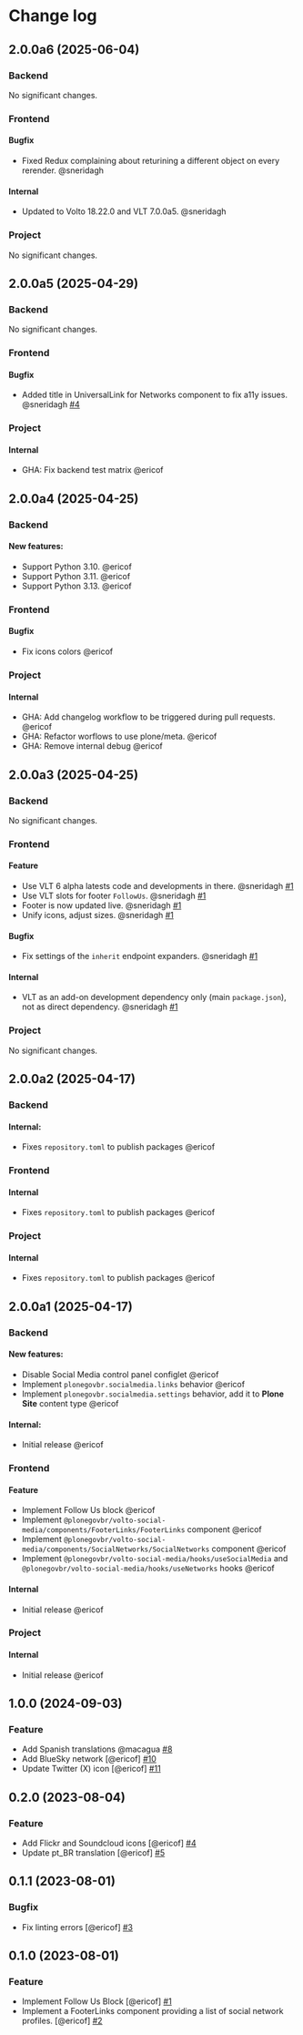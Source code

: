 # Change log

<!-- You should *NOT* be adding new change log entries to this file.
     You should create a file in the news directory instead.
     For helpful instructions, please see:
     https://6.docs.plone.org/volto/developer-guidelines/contributing.html#create-a-pull-request
-->

<!-- towncrier release notes start -->
## 2.0.0a6 (2025-06-04)

### Backend

No significant changes.




### Frontend

#### Bugfix

- Fixed Redux complaining about returining a different object on every rerender. @sneridagh 

#### Internal

- Updated to Volto 18.22.0 and VLT 7.0.0a5. @sneridagh 



### Project

No significant changes.




## 2.0.0a5 (2025-04-29)

### Backend

No significant changes.




### Frontend

#### Bugfix

- Added title in UniversalLink for Networks component to fix a11y issues. @sneridagh [#4](https://github.com/plonegovbr/social-media/issue/4)



### Project


#### Internal

- GHA: Fix backend test matrix @ericof 



## 2.0.0a4 (2025-04-25)

### Backend


#### New features:

- Support Python 3.10. @ericof 
- Support Python 3.11. @ericof 
- Support Python 3.13. @ericof 



### Frontend

#### Bugfix

- Fix icons colors @ericof 



### Project


#### Internal

- GHA: Add changelog workflow to be triggered during pull requests. @ericof 
- GHA: Refactor worflows to use plone/meta. @ericof 
- GHA: Remove internal debug @ericof 



## 2.0.0a3 (2025-04-25)

### Backend

No significant changes.




### Frontend

#### Feature

- Use VLT 6 alpha latests code and developments in there. @sneridagh [#1](https://github.com/plonegovbr/social-media/issue/1)
- Use VLT slots for footer `FollowUs`. @sneridagh [#1](https://github.com/plonegovbr/social-media/issue/1)
- Footer is now updated live. @sneridagh [#1](https://github.com/plonegovbr/social-media/issue/1)
- Unify icons, adjust sizes. @sneridagh [#1](https://github.com/plonegovbr/social-media/issue/1)

#### Bugfix

- Fix settings of the `inherit` endpoint expanders. @sneridagh [#1](https://github.com/plonegovbr/social-media/issue/1)

#### Internal

- VLT as an add-on development dependency only (main `package.json`), not as direct dependency. @sneridagh [#1](https://github.com/plonegovbr/social-media/issue/1)



### Project

No significant changes.




## 2.0.0a2 (2025-04-17)

### Backend


#### Internal:

- Fixes `repository.toml` to publish packages @ericof 



### Frontend

#### Internal

- Fixes `repository.toml` to publish packages @ericof 



### Project


#### Internal

- Fixes `repository.toml` to publish packages @ericof 



## 2.0.0a1 (2025-04-17)

### Backend


#### New features:

- Disable Social Media control panel configlet @ericof 
- Implement `plonegovbr.socialmedia.links` behavior @ericof 
- Implement `plonegovbr.socialmedia.settings` behavior, add it to **Plone Site** content type @ericof 


#### Internal:

- Initial release @ericof 



### Frontend

#### Feature

- Implement Follow Us block @ericof 
- Implement `@plonegovbr/volto-social-media/components/FooterLinks/FooterLinks` component @ericof 
- Implement `@plonegovbr/volto-social-media/components/SocialNetworks/SocialNetworks` component @ericof 
- Implement `@plonegovbr/volto-social-media/hooks/useSocialMedia` and `@plonegovbr/volto-social-media/hooks/useNetworks` hooks @ericof 

#### Internal

- Initial release @ericof 



### Project


#### Internal

- Initial release @ericof 




## 1.0.0 (2024-09-03)

### Feature

- Add Spanish translations @macagua [#8](https://github.com/plonegovbr/volto-network-block/issues/8)
- Add BlueSky network [@ericof] [#10](https://github.com/plonegovbr/volto-network-block/issues/10)
- Update Twitter (X) icon [@ericof] [#11](https://github.com/plonegovbr/volto-network-block/issues/11)

## 0.2.0 (2023-08-04)

### Feature

- Add Flickr and Soundcloud icons [@ericof] [#4](https://github.com/plonegovbr/volto-network-block/issues/4)
- Update pt_BR translation [@ericof] [#5](https://github.com/plonegovbr/volto-network-block/issues/5)


## 0.1.1 (2023-08-01)

### Bugfix

- Fix linting errors [@ericof] [#3](https://github.com/plonegovbr/volto-network-block/issues/3)


## 0.1.0 (2023-08-01)

### Feature

- Implement Follow Us Block [@ericof] [#1](https://github.com/plonegovbr/volto-network-block/issues/1)
- Implement a FooterLinks component providing a list of social network profiles. [@ericof] [#2](https://github.com/plonegovbr/volto-network-block/issues/2)
